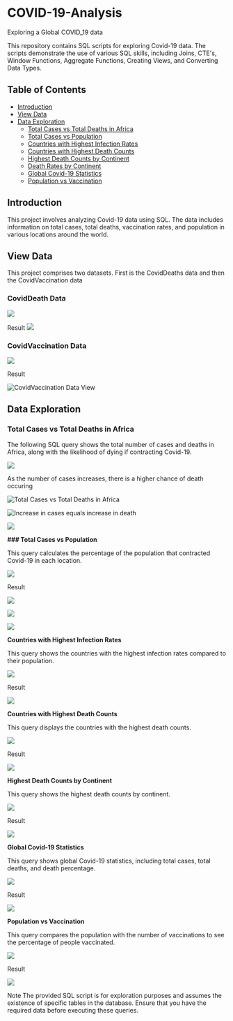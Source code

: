# COVID-19-Analysis
Exploring a Global COVID_19 data

This repository contains SQL scripts for exploring Covid-19 data. The scripts demonstrate the use of various SQL skills, including Joins, CTE's, Window Functions, Aggregate Functions, Creating Views, and Converting Data Types.

## Table of Contents

- [Introduction](#introduction)
- [View Data](#view-data)
- [Data Exploration](#data-exploration)
  - [Total Cases vs Total Deaths in Africa](#total-cases-vs-total-deaths-in-africa)
  - [Total Cases vs Population](#total-cases-vs-population)
  - [Countries with Highest Infection Rates](#countries-with-highest-infection-rates)
  - [Countries with Highest Death Counts](#countries-with-highest-death-counts)
  - [Highest Death Counts by Continent](#highest-death-counts-by-continent)
  - [Death Rates by Continent](#death-rates-by-continent)
  - [Global Covid-19 Statistics](#global-covid-19-statistics)
  - [Population vs Vaccination](#population-vs-vaccination)

## Introduction

This project involves analyzing Covid-19 data using SQL. The data includes information on total cases, total deaths, vaccination rates, and population in various locations around the world.

## View Data
This project comprises two datasets. First is the CovidDeaths data and then the CovidVaccination data

### CovidDeath Data

![](https://github.com/chris-theanalyst/COVID-19-Analysis/blob/06b69a941eb9e2616a7001e9cb0d0d47bfb9ed6e/carbon.png)


Result
![](https://github.com/chris-theanalyst/COVID-19-Analysis/blob/82ed383cf4bf6187bf54b28f1d796f027c25ac1a/code%201.png)

### CovidVaccination Data

![](https://github.com/chris-theanalyst/COVID-19-Analysis/blob/06b69a941eb9e2616a7001e9cb0d0d47bfb9ed6e/carbon%20(1).png)


Result

![CovidVaccination Data View](https://github.com/chris-theanalyst/COVID-19-Analysis/blob/82ed383cf4bf6187bf54b28f1d796f027c25ac1a/code%202.png)

## Data Exploration

### Total Cases vs Total Deaths in Africa

The following SQL query shows the total number of cases and deaths in Africa, along with the likelihood of dying if contracting Covid-19.


![](https://github.com/chris-theanalyst/COVID-19-Analysis/blob/06b69a941eb9e2616a7001e9cb0d0d47bfb9ed6e/carbon%20(2).png)

As the number of cases increases, there is a higher chance of death occuring

![Total Cases vs Total Deaths in Africa](https://github.com/chris-theanalyst/COVID-19-Analysis/blob/82ed383cf4bf6187bf54b28f1d796f027c25ac1a/code%204a.png)

![Increase in cases equals increase in death](https://github.com/chris-theanalyst/COVID-19-Analysis/blob/82ed383cf4bf6187bf54b28f1d796f027c25ac1a/code%204a.png)

![](https://github.com/chris-theanalyst/COVID-19-Analysis/blob/82ed383cf4bf6187bf54b28f1d796f027c25ac1a/code%204c.png)

**### Total Cases vs Population**

This query calculates the percentage of the population that contracted Covid-19 in each location.


![](https://github.com/chris-theanalyst/COVID-19-Analysis/blob/06b69a941eb9e2616a7001e9cb0d0d47bfb9ed6e/carbon%20(3).png)


Result

![](https://github.com/chris-theanalyst/COVID-19-Analysis/blob/077455bb3141685d6ef53430fd2727d6c01d4b67/code%205b.png)

![](https://github.com/chris-theanalyst/COVID-19-Analysis/blob/077455bb3141685d6ef53430fd2727d6c01d4b67/code%205a.png)

![](https://github.com/chris-theanalyst/COVID-19-Analysis/blob/077455bb3141685d6ef53430fd2727d6c01d4b67/code%205cc.png)

**Countries with Highest Infection Rates**

This query shows the countries with the highest infection rates compared to their population.


![](https://github.com/chris-theanalyst/COVID-19-Analysis/blob/06b69a941eb9e2616a7001e9cb0d0d47bfb9ed6e/carbon%20(4).png)


Result

![](https://github.com/chris-theanalyst/COVID-19-Analysis/blob/077455bb3141685d6ef53430fd2727d6c01d4b67/code%206a.png)


**Countries with Highest Death Counts**

This query displays the countries with the highest death counts.


![](https://github.com/chris-theanalyst/COVID-19-Analysis/blob/06b69a941eb9e2616a7001e9cb0d0d47bfb9ed6e/carbon%20(5).png)


Result

![](https://github.com/chris-theanalyst/COVID-19-Analysis/blob/12217a0e34e3560b3ae0d52e8c30bb874012023c/code%207.png)


**Highest Death Counts by Continent**

This query shows the highest death counts by continent.


![](https://github.com/chris-theanalyst/COVID-19-Analysis/blob/06b69a941eb9e2616a7001e9cb0d0d47bfb9ed6e/carbon%20(6).png)


Result

![](https://github.com/chris-theanalyst/COVID-19-Analysis/blob/12217a0e34e3560b3ae0d52e8c30bb874012023c/code%208.png)


**Global Covid-19 Statistics**

This query shows global Covid-19 statistics, including total cases, total deaths, and death percentage.


![](https://github.com/chris-theanalyst/COVID-19-Analysis/blob/06b69a941eb9e2616a7001e9cb0d0d47bfb9ed6e/carbon%20(7).png)


Result

![](https://github.com/chris-theanalyst/COVID-19-Analysis/blob/12217a0e34e3560b3ae0d52e8c30bb874012023c/code%2010.png)


**Population vs Vaccination**

This query compares the population with the number of vaccinations to see the percentage of people vaccinated.


![](https://github.com/chris-theanalyst/COVID-19-Analysis/blob/06b69a941eb9e2616a7001e9cb0d0d47bfb9ed6e/carbon%20(8).png)

Result

![](https://github.com/chris-theanalyst/COVID-19-Analysis/blob/b2db6e03fb171f7c93ecf0d47292c7e53a09f98f/code%2011.png)



Note
The provided SQL script is for exploration purposes and assumes the existence of specific tables in the database. Ensure that you have the required data before executing these queries.


















